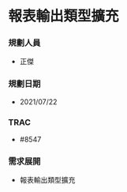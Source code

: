 # 報表輸出類型擴充

### <div id="user">規劃人員</div>
* 正傑

### <div id="updatedate">規劃日期</div>
* 2021/07/22

### <div id="trac">TRAC</div>
* #8547

### <div id="requirement">需求展開</div>
* 報表輸出類型擴充